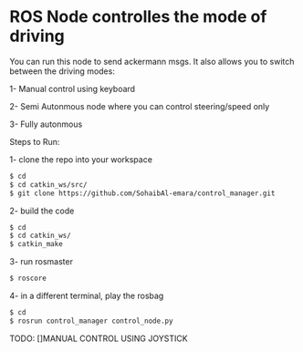 # ROS Node controlles the mode of driving
You can run this node to send ackermann msgs.
It also allows you to switch between the driving modes:

1- Manual control using keyboard

2- Semi Autonmous node where you can control steering/speed only

3- Fully autonmous

Steps to Run:

1- clone the repo into your workspace
```Bash
$ cd 
$ cd catkin_ws/src/
$ git clone https://github.com/SohaibAl-emara/control_manager.git
```
2- build the code
```Bash
$ cd 
$ cd catkin_ws/
$ catkin_make
```
3- run rosmaster
```BASH
$ roscore
```

4- in a different terminal, play the rosbag 
```BASH
$ cd 
$ rosrun control_manager control_node.py 
```
TODO:
[]MANUAL CONTROL USING JOYSTICK
